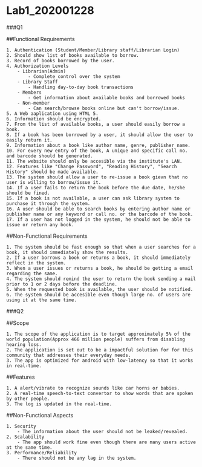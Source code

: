 # Lab1_202001228

###Q1

##Functional Requirements

	1. Authentication (Student/Member/Library staff/Librarian Login)
	2. Should show list of books available to borrow.
	3. Record of books borrowed by the user.
	4. Authorization Levels
		- Librarian(Admin)
			- Complete control over the system
		- Library Staff
			- Handling day-to-day book transactions
		- Members
			- Get information about available books and borrowed books
		- Non-member
			- Can search/browse books online but can't borrow/issue.
	5. A Web aaplication using HTML 5.
	6. Information should be encrypted.
	7. From the list of available books, a user should easily borrow a book.
	8. If a book has been borrowed by a user, it should allow the user to easily return it.
	9. Information about a book like author name, genre, publisher name.
	10. For every new entry of the book, A unique and specific call no. and barcode should be generated.
	11. The website should only be accesible via the institute's LAN.
	12. Features like "Change Password", "Reading History", "Search History" should be made available.
	13. The system should allow a user to re-issue a book gievn that no user is willing to borrow/issue it.
	14. If a user fails to return the book before the due date, he/she should be fined.
	15. If a book is not available, a user can ask library system to purchase it through the system.
	16. A user should be able to search books by entering author name or publisher name or any keyword or call no. or the barcode of the book.
	17. If a user has not logged in the system, he should not be able to issue or return any book.
	
##Non-Functional Requirements

	1. The system should be fast enough so that when a user searches for a book, it should immediately show the results.
	2. If a user borrows a book or returns a book, it should immediately reflect in the system.
	3. When a user issues or returns a book, he should be getting a email regarding the same.
	4. The system should remind the user to return the book sending a mail prior to 1 or 2 days before the deadline.
	5. When the requested book is available, the user should be notified.
	6. The system should be accesible even though large no. of users are using it at the same time.
	

###Q2

##Scope

	1. The scope of the application is to target approximately 5% of the world population(Approx 466 million people) suffers from disabling hearing loss.
	2. The application is set out to be a impactful solution for for this community that addresses their everyday needs.
	3. The app is optimized for android with low-latency so that it works in real-time.
	
##Features

	1. A alert/vibrate to recognize sounds like car horns or babies.
	2. A real-time speech-to-text convertor to show words that are spoken by other people.
	3. The log is updated in the real-time.
	
##Non-Functional Aspects

	1. Security
		- The information about the user should not be leaked/revealed.
	2. Scalability
		- The app should work fine even though there are many users active at the same time.
	3. Performance/Reliability
		- There should not be any lag in the system.
